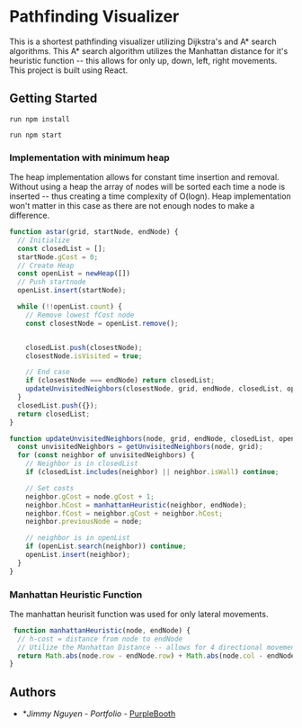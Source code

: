 # Pathfinding Visualizer
This is a shortest pathfinding visualizer utilizing Dijkstra's and A* search algorithms. This A* search algorithm utilizes the Manhattan distance for it's heuristic function -- this allows for only up, down, left, right movements. This project is built using React.  

## Getting Started

```
run npm install
```

```
run npm start
```

### Implementation with minimum heap

The heap implementation allows for constant time insertion and removal. Without using a heap the array of nodes will be sorted each time a node is inserted -- thus creating a time complexity of O(logn). Heap implementation won't matter in this case as there are not enough nodes to make a difference.

```js
function astar(grid, startNode, endNode) {
  // Initialize
  const closedList = [];
  startNode.gCost = 0;
  // Create Heap
  const openList = newHeap([])
  // Push startnode 
  openList.insert(startNode);

  while (!!openList.count) {
    // Remove lowest fCost node
    const closestNode = openList.remove();


    closedList.push(closestNode);
    closestNode.isVisited = true;

    // End case
    if (closestNode === endNode) return closedList;
    updateUnvisitedNeighbors(closestNode, grid, endNode, closedList, openList);
  }
  closedList.push({});
  return closedList;
}

function updateUnvisitedNeighbors(node, grid, endNode, closedList, openList) {
  const unvisitedNeighbors = getUnvisitedNeighbors(node, grid);
  for (const neighbor of unvisitedNeighbors) {
    // Neighbor is in closedList
    if (closedList.includes(neighbor) || neighbor.isWall) continue;

    // Set costs
    neighbor.gCost = node.gCost + 1;
    neighbor.hCost = manhattanHeuristic(neighbor, endNode);
    neighbor.fCost = neighbor.gCost + neighbor.hCost;
    neighbor.previousNode = node;

    // neighbor is in openList
    if (openList.search(neighbor)) continue;
    openList.insert(neighbor);
  }
}
```

### Manhattan Heuristic Function

The manhattan heurisit function was used for only lateral movements. 

```js
 function manhattanHeuristic(node, endNode) {
  // h-cost = distance from node to endNode
  // Utilize the Manhattan Distance -- allows for 4 directional movement (up, down, left, right)
  return Math.abs(node.row - endNode.row) + Math.abs(node.col - endNode.col);
}
```

## Authors

* **Jimmy Nguyen* - *Portfolio* - [PurpleBooth](https://jimmynguyen.dev/)